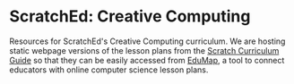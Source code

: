 # ScratchEd: Creative Computing
Resources for ScratchEd's Creative Computing curriculum. We are hosting static webpage versions of the lesson plans from the [Scratch Curriculum Guide](http://scratched.gse.harvard.edu/guide/files/CreativeComputing20141015.pdf) so that they can be easily accessed from [EduMap](https://github.com/andyras/edumap), a tool to connect educators with online computer science lesson plans.